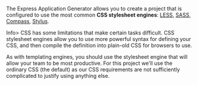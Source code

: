 The Express Application Generator allows you to create a project that is configured to use the most common **CSS stylesheet engines**: [LESS](http://lesscss.org/), [SASS](http://sass-lang.com/), [Compass](http://compass-style.org/), [Stylus](http://stylus-lang.com/).

Info> CSS has some limitations that make certain tasks difficult. CSS stylesheet engines allow you to use more powerful syntax for defining your CSS, and then compile the definition into plain-old CSS for browsers to use.

As with templating engines, you should use the stylesheet engine that will allow your team to be most productive. For this project we'll use the ordinary CSS (the default) as our CSS requirements are not sufficiently complicated to justify using anything else.
